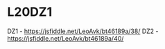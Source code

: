 # L20DZ1

DZ1 - https://jsfiddle.net/LeoAvk/bt46189a/38/
DZ2 - https://jsfiddle.net/LeoAvk/bt46189a/40/
